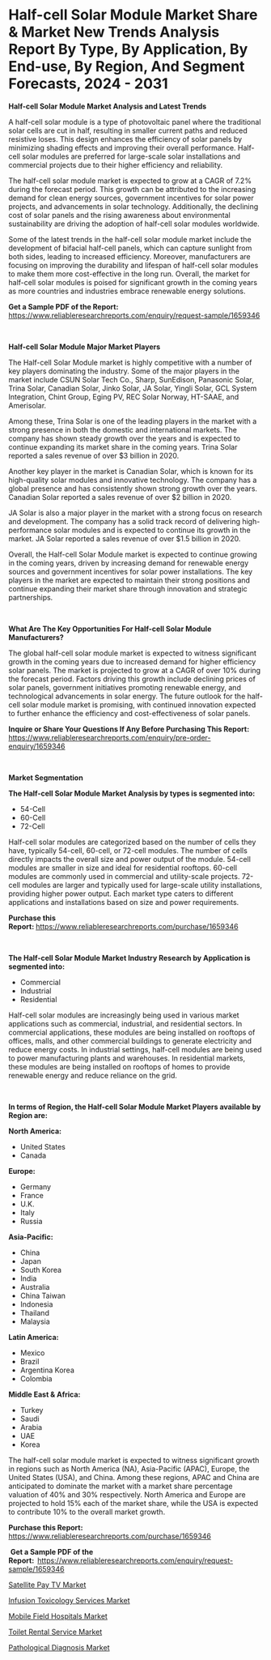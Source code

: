 <p><h1>Half-cell Solar Module Market Share & Market New Trends Analysis Report By Type, By Application, By End-use, By Region, And Segment Forecasts, 2024 - 2031</h1></p><p><strong>Half-cell Solar Module Market Analysis and Latest Trends</strong></p>
<p><p>A half-cell solar module is a type of photovoltaic panel where the traditional solar cells are cut in half, resulting in smaller current paths and reduced resistive loses. This design enhances the efficiency of solar panels by minimizing shading effects and improving their overall performance. Half-cell solar modules are preferred for large-scale solar installations and commercial projects due to their higher efficiency and reliability.</p><p>The half-cell solar module market is expected to grow at a CAGR of 7.2% during the forecast period. This growth can be attributed to the increasing demand for clean energy sources, government incentives for solar power projects, and advancements in solar technology. Additionally, the declining cost of solar panels and the rising awareness about environmental sustainability are driving the adoption of half-cell solar modules worldwide.</p><p>Some of the latest trends in the half-cell solar module market include the development of bifacial half-cell panels, which can capture sunlight from both sides, leading to increased efficiency. Moreover, manufacturers are focusing on improving the durability and lifespan of half-cell solar modules to make them more cost-effective in the long run. Overall, the market for half-cell solar modules is poised for significant growth in the coming years as more countries and industries embrace renewable energy solutions.</p></p>
<p><strong>Get a Sample PDF of the Report:&nbsp;</strong> <a href="https://www.reliableresearchreports.com/enquiry/request-sample/1659346">https://www.reliableresearchreports.com/enquiry/request-sample/1659346</a></p>
<p>&nbsp;</p>
<p><strong>Half-cell Solar Module Major Market Players</strong></p>
<p><p>The Half-cell Solar Module market is highly competitive with a number of key players dominating the industry. Some of the major players in the market include CSUN Solar Tech Co., Sharp, SunEdison, Panasonic Solar, Trina Solar, Canadian Solar, Jinko Solar, JA Solar, Yingli Solar, GCL System Integration, Chint Group, Eging PV, REC Solar Norway, HT-SAAE, and Amerisolar.</p><p>Among these, Trina Solar is one of the leading players in the market with a strong presence in both the domestic and international markets. The company has shown steady growth over the years and is expected to continue expanding its market share in the coming years. Trina Solar reported a sales revenue of over $3 billion in 2020.</p><p>Another key player in the market is Canadian Solar, which is known for its high-quality solar modules and innovative technology. The company has a global presence and has consistently shown strong growth over the years. Canadian Solar reported a sales revenue of over $2 billion in 2020.</p><p>JA Solar is also a major player in the market with a strong focus on research and development. The company has a solid track record of delivering high-performance solar modules and is expected to continue its growth in the market. JA Solar reported a sales revenue of over $1.5 billion in 2020.</p><p>Overall, the Half-cell Solar Module market is expected to continue growing in the coming years, driven by increasing demand for renewable energy sources and government incentives for solar power installations. The key players in the market are expected to maintain their strong positions and continue expanding their market share through innovation and strategic partnerships.</p></p>
<p>&nbsp;</p>
<p><strong>What Are The Key Opportunities For Half-cell Solar Module Manufacturers?</strong></p>
<p><p>The global half-cell solar module market is expected to witness significant growth in the coming years due to increased demand for higher efficiency solar panels. The market is projected to grow at a CAGR of over 10% during the forecast period. Factors driving this growth include declining prices of solar panels, government initiatives promoting renewable energy, and technological advancements in solar energy. The future outlook for the half-cell solar module market is promising, with continued innovation expected to further enhance the efficiency and cost-effectiveness of solar panels.</p></p>
<p><strong>Inquire or Share Your Questions If Any Before Purchasing This Report:</strong> <a href="https://www.reliableresearchreports.com/enquiry/pre-order-enquiry/1659346">https://www.reliableresearchreports.com/enquiry/pre-order-enquiry/1659346</a></p>
<p>&nbsp;</p>
<p><strong>Market Segmentation</strong></p>
<p><strong>The Half-cell Solar Module Market Analysis by types is segmented into:</strong></p>
<p><ul><li>54-Cell</li><li>60-Cell</li><li>72-Cell</li></ul></p>
<p><p>Half-cell solar modules are categorized based on the number of cells they have, typically 54-cell, 60-cell, or 72-cell modules. The number of cells directly impacts the overall size and power output of the module. 54-cell modules are smaller in size and ideal for residential rooftops. 60-cell modules are commonly used in commercial and utility-scale projects. 72-cell modules are larger and typically used for large-scale utility installations, providing higher power output. Each market type caters to different applications and installations based on size and power requirements.</p></p>
<p><strong>Purchase this Report:&nbsp;</strong><a href="https://www.reliableresearchreports.com/purchase/1659346">https://www.reliableresearchreports.com/purchase/1659346</a></p>
<p>&nbsp;</p>
<p><strong>The Half-cell Solar Module Market Industry Research by Application is segmented into:</strong></p>
<p><ul><li>Commercial</li><li>Industrial</li><li>Residential</li></ul></p>
<p><p>Half-cell solar modules are increasingly being used in various market applications such as commercial, industrial, and residential sectors. In commercial applications, these modules are being installed on rooftops of offices, malls, and other commercial buildings to generate electricity and reduce energy costs. In industrial settings, half-cell modules are being used to power manufacturing plants and warehouses. In residential markets, these modules are being installed on rooftops of homes to provide renewable energy and reduce reliance on the grid.</p></p>
<p>&nbsp;</p>
<p><strong>In terms of Region, the Half-cell Solar Module Market Players available by Region are:</strong></p>
<p>
    <p> <strong> North America: </strong>
        <ul>
            <li>United States</li>
            <li>Canada</li>
        </ul>
        </p> 
    <p> <strong> Europe: </strong>
        <ul>
            <li>Germany</li>
            <li>France</li>
            <li>U.K.</li>
            <li>Italy</li>
            <li>Russia</li>
        </ul>
        </p> 
    <p> <strong> Asia-Pacific: </strong>
        <ul>
            <li>China</li>
            <li>Japan</li>
            <li>South Korea</li>
            <li>India</li>
            <li>Australia</li>
            <li>China Taiwan</li>
            <li>Indonesia</li>
            <li>Thailand</li>
            <li>Malaysia</li>
        </ul>
        </p> 
    <p> <strong> Latin America: </strong>
        <ul>
            <li>Mexico</li>
            <li>Brazil</li>
            <li>Argentina Korea</li>
            <li>Colombia</li>
        </ul>
        </p> 
    <p> <strong> Middle East & Africa: </strong>
        <ul>
            <li>Turkey</li>
            <li>Saudi</li>
            <li>Arabia</li>
            <li>UAE</li>
            <li>Korea</li>
        </ul>
    </p>
    </p>
<p><p>The half-cell solar module market is expected to witness significant growth in regions such as North America (NA), Asia-Pacific (APAC), Europe, the United States (USA), and China. Among these regions, APAC and China are anticipated to dominate the market with a market share percentage valuation of 40% and 30% respectively. North America and Europe are projected to hold 15% each of the market share, while the USA is expected to contribute 10% to the overall market growth.</p></p>
<p><strong>Purchase this Report: </strong><a href="https://www.reliableresearchreports.com/purchase/1659346">https://www.reliableresearchreports.com/purchase/1659346</a></p>
<p>&nbsp;<strong>Get a Sample PDF of the Report:&nbsp;&nbsp;</strong><a href="https://www.reliableresearchreports.com/enquiry/request-sample/1659346">https://www.reliableresearchreports.com/enquiry/request-sample/1659346</a></p>
<p><strong></strong></p>
<p><p><a href="https://medium.com/@royross51/satellite-pay-tv-market-analysis-and-sze-forecasted-for-period-from-2024-to-2031-d5271dab16b8">Satellite Pay TV Market</a></p><p><a href="https://medium.com/@dorisstephens14/infusion-toxicology-services-market-research-report-its-history-and-forecast-2024-to-2031-5ac8d57cf7e8">Infusion Toxicology Services Market</a></p><p><a href="https://medium.com/@royross51/mobile-field-hospitals-market-furnishes-information-on-market-share-market-trends-and-market-72d1a27e4282">Mobile Field Hospitals Market</a></p><p><a href="https://medium.com/@royross51/toilet-rental-service-nbsp-market-focuses-on-market-share-size-and-projected-forecast-till-2031-fd933cf94c96">Toilet Rental Service Market</a></p><p><a href="https://medium.com/@myrticecole/pathological-diagnosis-market-trends-and-market-analysis-forecasted-for-period-2024-2031-759776b370f5">Pathological Diagnosis Market</a></p></p>